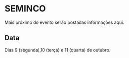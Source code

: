 # SEMINCO

Mais próximo do evento serão postadas informações aqui.  

## Data

Dias 9 (segunda),10 (terça) e 11 (quarta) de outubro.  
